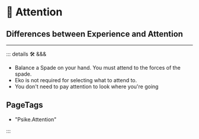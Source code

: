 # 💜 <psike>Attention</psike>

## Differences between Experience and Attention

---

<!-- =================================================== -->
<!-- =================================================== -->
<!-- =================================================== -->
<!-- =================================================== -->
<!-- =================================================== -->
::: details 🛠 <dev>&&&</dev>

- Balance a Spade on your hand. You must attend to the forces of the spade.
- Eko is not required for selecting what to attend to.
- You don't need to pay attention to look where you're going

<h2>PageTags</h2>

- "Psike.Attention"

:::
